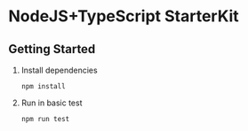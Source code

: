 # NodeJS+TypeScript StarterKit

## Getting Started
1. Install dependencies
    ```js**
    npm install
    ```

2. Run in basic test
    ```js**
    npm run test
    ```
